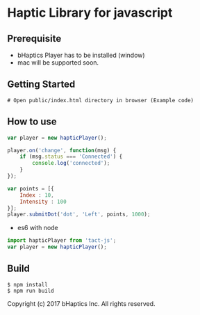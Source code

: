 # Haptic Library for javascript

## Prerequisite
* bHaptics Player has to be installed (window)
* mac will be supported soon.

## Getting Started 

```
# Open public/index.html directory in browser (Example code)
```

## How to use
```javascript
var player = new hapticPlayer();

player.on('change', function(msg) {
    if (msg.status === 'Connected') {
        console.log('connected');
    }
});

var points = [{
    Index : 10,
    Intensity : 100
}];
player.submitDot('dot', 'Left', points, 1000);

```

* es6 with node
```javascript
import hapticPlayer from 'tact-js';
var player = new hapticPlayer();
```


## Build
```
$ npm install
$ npm run build
```

Copyright (c) 2017 bHaptics Inc. All rights reserved.
